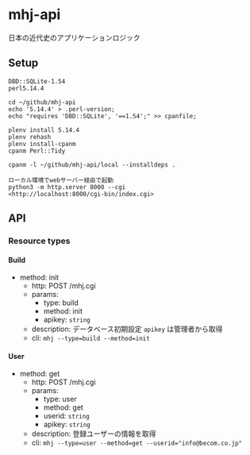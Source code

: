 # mhj-api

日本の近代史のアプリケーションロジック

## Setup

```text
DBD::SQLite-1.54
perl5.14.4

cd ~/github/mhj-api
echo '5.14.4' > .perl-version;
echo "requires 'DBD::SQLite', '==1.54';" >> cpanfile;

plenv install 5.14.4
plenv rehash
plenv install-cpanm
cpanm Perl::Tidy

cpanm -l ~/github/mhj-api/local --installdeps .

ローカル環境でwebサーバー経由で起動
python3 -m http.server 8000 --cgi
<http://localhost:8000/cgi-bin/index.cgi>
```

## API

### Resource types

#### Build

- method: init
  - http: POST /mhj.cgi
  - params:
    - type: build
    - method: init
    - apikey: `string`
  - description: データベース初期設定 `apikey` は管理者から取得
  - cli: `mhj --type=build --method=init`

#### User

- method: get
  - http: POST /mhj.cgi
  - params:
    - type: user
    - method: get
    - userid: `string`
    - apikey: `string`
  - description: 登録ユーザーの情報を取得
  - cli: `mhj --type=user --method=get --userid="info@becom.co.jp"`

